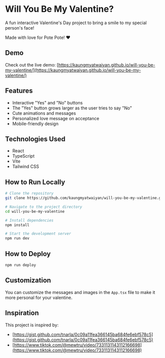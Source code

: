 # Will You Be My Valentine?

A fun interactive Valentine's Day project to bring a smile to my special person's face!

Made with love for Pote Pote! ❤️

## Demo

Check out the live demo: [https://kaungmyatwaiyan.github.io/will-you-be-my-valentine/](https://kaungmyatwaiyan.github.io/will-you-be-my-valentine/)

## Features

- Interactive "Yes" and "No" buttons
- The "Yes" button grows larger as the user tries to say "No"
- Cute animations and messages
- Personalized love message on acceptance
- Mobile-friendly design

## Technologies Used

- React
- TypeScript
- Vite
- Tailwind CSS

## How to Run Locally

```bash
# Clone the repository
git clone https://github.com/kaungmyatwaiyan/will-you-be-my-valentine.git

# Navigate to the project directory
cd will-you-be-my-valentine

# Install dependencies
npm install

# Start the development server
npm run dev
```

## How to Deploy

```bash
npm run deploy
```

## Customization

You can customize the messages and images in the `App.tsx` file to make it more personal for your valentine.

## Inspiration

This project is inspired by:
- [https://gist.github.com/tnarla/0c09a11fea366145ba684fe6ebf578c5](https://gist.github.com/tnarla/0c09a11fea366145ba684fe6ebf578c5)
- [https://www.tiktok.com/@mewtru/video/7331131143112166698](https://www.tiktok.com/@mewtru/video/7331131143112166698)